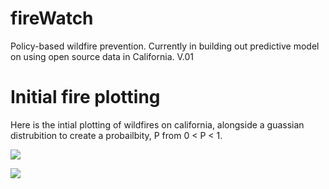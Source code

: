 # fireWatch
Policy-based wildfire prevention. Currently in building out predictive model on using open source data in California. V.01 

# Initial fire plotting 

Here is the intial plotting of wildfires on california, alongside a guassian distrubition to create a probailbity, P from 0 < P < 1. 

![](https://github.com/blueishfiend692/fireWatch/blob/master/images/wildfireInCalifornia.png)

![](https://github.com/blueishfiend692/fireWatch/blob/master/images/KDECalifornia.png)





